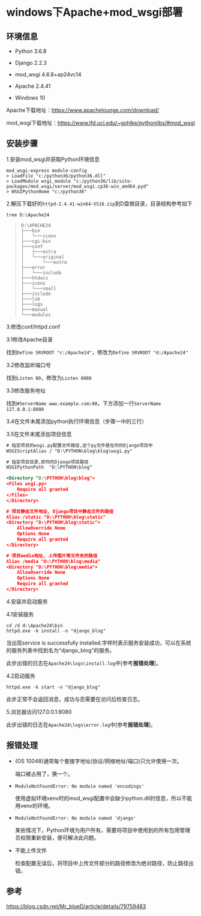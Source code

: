 # windows下Apache+mod_wsgi部署

## 环境信息

+ Python 3.6.8

+ Django 2.2.3

+ mod_wsgi 4.6.8+ap24vc14

+ Apache 2.4.41

+ Windows 10

Apache下载地址：<https://www.apachelounge.com/download/>

mod_wsgi下载地址：<https://www.lfd.uci.edu/~gohlke/pythonlibs/#mod_wsgi>

## 安装步骤

1.安装mod_wsgi并获取Python环境信息

```batch
mod_wsgi-express module-config
> LoadFile "c:/python36/python36.dll"
> LoadModule wsgi_module "c:/python36/lib/site-packages/mod_wsgi/server/mod_wsgi.cp36-win_amd64.pyd"
> WSGIPythonHome "c:/python36"
```

2.解压下载好的`httpd-2.4.41-win64-VS16.zip`到D盘根目录，目录结构参考如下

```batch
tree D:\Apache24
```

> ```text
> D:\APACHE24
> ├───bin
> │   └───iconv
> ├───cgi-bin
> ├───conf
> │   ├───extra
> │   └───original
> │       └───extra
> ├───error
> │   └───include
> ├───htdocs
> ├───icons
> │   └───small
> ├───include
> ├───lib
> ├───logs
> ├───manual
> └───modules
> ```

3.修改conf/httpd.conf

3.1修改Apache目录

找到`Define SRVROOT "c:/Apache24"`，修改为`Define SRVROOT "d:/Apache24"`

3.2修改监听端口号

找到`Listen 80`，修改为`Listen 8080`

3.3修改服务地址

找到`#ServerName www.example.com:80`，下方添加一行`ServerName 127.0.0.1:8080`

3.4在文件末尾添加python执行环境信息（步骤一中的三行）

3.5在文件末尾添加项目信息

```xml
# 指定项目的wsgi.py配置文件路径,这个py文件是在你的Django项目中
WSGIScriptAlias / "D:\PYTHON\blog\blog\wsgi.py"

# 指定项目目录,即你的Django项目路径
WSGIPythonPath  "D:\PYTHON\blog"

<Directory "D:\PYTHON\blog\blog">
<Files wsgi.py>
    Require all granted
</Files>
</Directory>

# 项目静态文件地址, Django项目中静态文件的路径
Alias /static "D:\PYTHON\blog\static"
<Directory "D:\PYTHON\blog\static">
    AllowOverride None
    Options None
    Require all granted
</Directory>

# 项目media地址, 上传图片等文件夹的路径
Alias /media "D:\PYTHON\blog\media"
<Directory "D:\PYTHON\blog\media">
    AllowOverride None
    Options None
    Require all granted
</Directory>
```

4.安装并启动服务

4.1安装服务

```batch
cd /d d:\Apache24\bin
httpd.exe -k install -n "django_blog"
```

当出现service is successfully installed.字样时表示服务安装成功，可以在系统的服务列表中找到名为“django_blog”的服务。

此步出错的日志在`Apache24\logs\install.log`中[参考**报错处理**]。

4.2启动服务

```batch
httpd.exe -k start -n "django_blog"
```

此步正常不会返回消息，成功与否需要在访问后检查日志。

5.浏览器访问127.0.0.1:8080

此步出错的日志在`Apache24\logs\error.log`中[参考**报错处理**]。

## 报错处理

+ (OS 10048)通常每个套接字地址(协议/网络地址/端口)只允许使用一次。

  端口被占用了，换一个。

+ `ModuleNotFoundError: No module named 'encodings'`

  使用虚拟环境venv时的mod_wsgi配置中会缺少python.dll的信息，所以不能用venv的环境。

+ `ModuleNotFoundError: No module named 'django'`

  某些情况下，Python环境为用户所有，需要将项目中使用到的所有包用管理员权限重新安装，便可解决此问题。

+ 不能上传文件

  检查配置无误后，将项目中上传文件部分的路径修改为绝对路径，防止路径出错。

## 参考

<https://blog.csdn.net/Mr_blueD/article/details/79759483>
